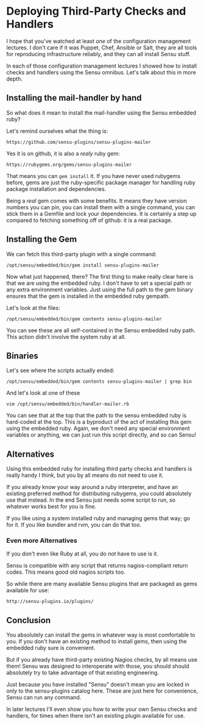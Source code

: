# Deploying Third-Party Checks and Handlers

I hope that you've watched at least *one* of the configuration
management lectures. I don't care if it was Puppet, Chef, Ansible
or Salt, they are all tools for reproducing infrastructure
reliably, and they can all install Sensu stuff.

In each of those configuration management lectures I showed how to
install checks and handlers using the Sensu omnibus. Let's talk
about this in more depth.

## Installing the mail-handler by hand

So what does it mean to install the mail-handler using the
Sensu embedded ruby?

Let's remind ourselves what the thing is:

    https://github.com/sensu-plugins/sensu-plugins-mailer

Yes it is on github, it is also a *realy* ruby gem:

    https://rubygems.org/gems/sensu-plugins-mailer

That means you can `gem install` it. If you have never used rubygems
before, gems are just the ruby-specific package manager for handling
ruby package installation and dependencies.

Being a *real* gem comes with some benefits. It means they have version
numbers you can pin, you can install them with a single command, you can
stick them in a Gemfile and lock your dependencies. It is certainly a
step up compared to fetching something off of github: it is a real package.

## Installing the Gem

We can fetch this third-party plugin with a single command:

    /opt/sensu/embedded/bin/gem install sensu-plugins-mailer

Now what just happened, there? The first thing to make really
clear here is that we are using the embedded ruby. I don't have to
set a special path or any extra environment variables. Just
using the full path to the gem binary ensures that the gem
is installed in the embedded ruby gempath.

Let's look at the files:

    /opt/sensu/embedded/bin/gem contents sensu-plugins-mailer

You can see these are all self-contained in the Sensu embedded
ruby path. This action didn't involve the system ruby at all.

## Binaries

Let's see where the scripts actually ended:

    /opt/sensu/embedded/bin/gem contents sensu-plugins-mailer | grep bin

And let's look at one of these

    vim /opt/sensu/embedded/bin/handler-mailer.rb

You can see that at the top that the path to the sensu embedded ruby
is hard-coded at the top. This is a byproduct of the act of installing
this gem using the embedded ruby. Again, we don't need any special
environment variables or anything, we can just run this script directly,
and so can Sensu!

## Alternatives

Using this embedded ruby for installing third party checks and handlers
is really handy I think, but you by all means do not need to use it.

If you already know your way around a ruby interpreter, and have an
existing preferred method for distributing rubygems, you could
absolutely use that instead. In the end Sensu just needs some script to run,
so whatever works best for you is fine.

If you like using a system installed ruby and managing gems that way; go for
it. If you like bundler and rvm, you can do that too.

### Even more Alternatives

If you don't even like Ruby at all, you do *not* have to use is it.

Sensu is compatible with any script that returns nagios-compliant return
codes. This means good old nagios scripts too.

So while there are many available Sensu plugins that are packaged
as gems available for use:

    http://sensu-plugins.io/plugins/

## Conclusion

You absolutely can install the gems in whatever way is most comfortable
to you. If you don't have an existing method to install gems, then using the
embedded ruby sure is convenient.

But if you already have third-party existing Nagios checks, by all means
use them! Sensu was designed to interoperate with those, you should should
absolutely try to take advantage of that existing engineering.

Just because you have installed "Sensu" doesn't mean you are locked in only
to the sensu-plugins catalog here. These are just here for convenience,
Sensu can run any command.

In later lectures I'll even show you how to write your own Sensu checks and
handlers, for times when there isn't an existing plugin available for use.
